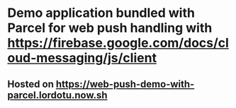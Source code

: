 # Demo application bundled with Parcel for web push handling with <https://firebase.google.com/docs/cloud-messaging/js/client>

## Hosted on <https://web-push-demo-with-parcel.lordotu.now.sh>
